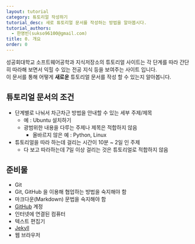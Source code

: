 ```yaml
---
layout: tutorial
category: 튜토리얼 작성하기
tutorial_desc: 새로 튜토리얼 문서를 작성하는 방법을 알아봅시다.
tutorial_authors:
  - 한영빈(sukso96100@gmail.com)
title: 0. 개요
order: 0
---
```

성공회대학교 소프트웨어공학과 지식저장소의 튜토리얼 사이트는 각 단계를 따라 간단히 따라해 보면서 익힐 수 있는 전공 지식 등을 보여주는 사이트 입니다.   
이 문서를 통해 어떻게 **새로운** 튜토리얼 문서를 작성 할 수 있는지 알아봅니다.

## 튜토리얼 문서의 조건
  - 단계별로 나눠서 차근차근 방법을 안내할 수 있는 세부 주제/제목
    - 예 : Ubuntu 설치하기
    - 광범위한 내용을 다루는 주제나 제목은 적합하지 않음
      - 올바르지 않은 예 : Python, Linux
  - 튜토리얼을 따라 하는데 걸리는 시간이 10분 ~ 2일 인 주제
    - 다 보고 따라하는데 7일 이상 걸리는 것은 튜토리얼로 적합하지 않음

## 준비물
  - Git
  - Git, GitHub 을 이용해 협업하는 방법을 숙지해야 함
  - 마크다운(Markdown) 문법을 숙지해야 함
  - [GitHub](https://github.com) 계정
  - 인터넷에 연결된 컴퓨터
  - 텍스트 편집기
  - [Jekyll](https://jekyllrb.com/docs/installation/)
  - 웹 브라우저
